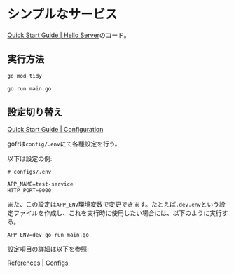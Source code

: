 # シンプルなサービス

[Quick Start Guide \| Hello Server](https://gofr.dev/docs/quick-start/introduction)のコード。

## 実行方法

```bash
go mod tidy

```

```bash
go run main.go
```

## 設定切り替え

[Quick Start Guide \| Configuration](https://gofr.dev/docs/quick-start/configuration)

gofrは`config/.env`にて各種設定を行う。

以下は設定の例:

```aiignore
# configs/.env

APP_NAME=test-service
HTTP_PORT=9000
```

また、この設定は`APP_ENV`環境変数で変更できます。たとえば`.dev.env`という設定ファイルを作成し、これを実行時に使用したい場合には、以下のように実行する。

```shell
APP_ENV=dev go run main.go
```
設定項目の詳細は以下を参照:

[References \| Configs](https://gofr.dev/docs/references/configs)

